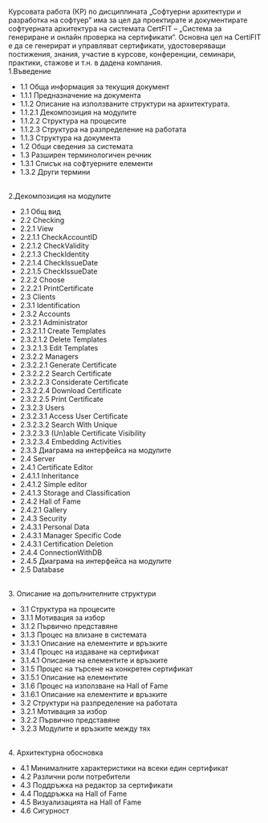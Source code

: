 Курсовата работа (КР) по дисциплината „Софтуерни архитектури и разработка на софтуер” има за цел да проектирате и 
документирате софтуерната архитектура на системата CertFIT – „Система за генериране и онлайн проверка на сертификати“. 
Основна цел на CertiFIT е да се генерират и управляват сертификати, удостоверяващи постижения, знания, участие в курсове, 
конференции, семинари, практики, стажове и т.н. в дадена компания.
<br />
1.Въведение
- 1.1 Обща информация за текущия документ
- 1.1.1 Предназначение на документа
- 1.1.2 Описание на използваните структури на архитектурата.
- 1.1.2.1 Декомпозиция на модулитe
- 1.1.2.2 Структура на процесите
- 1.1.2.3 Структура на разпределение на работата 
- 1.1.3 Структура на документа
- 1.2 Общи сведения за системата
- 1.3 Разширен терминологичен речник
- 1.3.1 Списък на софтуерните елементи
- 1.3.2 Други термини

<br />2.Декомпозиция на модулите
- 2.1 Общ вид
- 2.2 Checking
- 2.2.1 View
- 2.2.1.1 CheckAccountID
- 2.2.1.2 CheckValidity
- 2.2.1.3 CheckIdentity
- 2.2.1.4 CheckIssueDate
- 2.2.1.5 CheckIssueDate
- 2.2.2 Choose
- 2.2.2.1 PrintCertificate
- 2.3 Clients
- 2.3.1 Identification
- 2.3.2 Accounts
- 2.3.2.1 Administrator
- 2.3.2.1.1 Create Templates
- 2.3.2.1.2 Delete Templates
- 2.3.2.1.3 Edit Templates
- 2.3.2.2 Managers
- 2.3.2.2.1 Generate Certificate
- 2.3.2.2.2 Search Certificate
- 2.3.2.2.3 Considerate Certificate
- 2.3.2.2.4 Download Certificate
- 2.3.2.2.5 Print Certificate
- 2.3.2.3 Users
- 2.3.2.3.1 Access User Certificate
- 2.3.2.3.2 Search With Unique
- 2.3.2.3.3 (Un)able Certificate Visibility
- 2.3.2.3.4 Embedding Activities
- 2.3.3 Диаграма на интерфейса на модулите
- 2.4 Server
- 2.4.1 Certificate Editor
- 2.4.1.1 Inheritance
- 2.4.1.2 Simple editor
- 2.4.1.3 Storage and Classification
- 2.4.2 Hall of Fame
- 2.4.2.1 Gallery
- 2.4.3 Security
- 2.4.3.1 Personal Data
- 2.4.3.1 Manager Specific Code
- 2.4.3.1 Certification Deletion
- 2.4.4 ConnectionWithDB
- 2.4.5 Диаграма на интерфейса на модулите
- 2.5 Database

<br />3. Описание на допълнителните структури
- 3.1 Структура на процесите
- 3.1.1 Мотивация за избор
- 3.1.2 Първично представяне
- 3.1.3 Процес на влизане в системата
- 3.1.3.1 Описание на елементите и връзките
- 3.1.4 Процес на издаване на сертификат
- 3.1.4.1 Описание на елементите и връзките
- 3.1.5 Процес на търсене на конкретен сертификат
- 3.1.5.1 Описание на елементите
- 3.1.6 Процес на използване на Hall of Fame
- 3.1.6.1 Описание на елементите и връзките
- 3.2 Структури на разпределение на работата
- 3.2.1 Мотивация за избор
- 3.2.2 Първично представяне
- 3.2.3 Модулите и връзките между тях

<br />4. Архитектурна обосновка
- 4.1 Минималните характеристики на всеки един сертификат
- 4.2 Различни роли потребители
- 4.3 Поддръжка на редактор за сертификати
- 4.4 Поддръжка на Hall of Fame
- 4.5 Визуализацията на Hall of Fame
- 4.6 Сигурност
